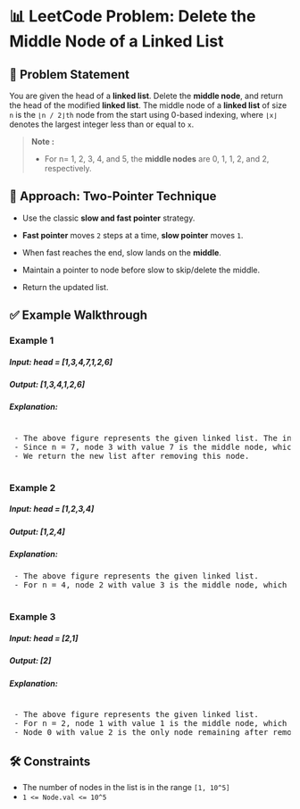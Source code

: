 # 📊 LeetCode Problem: Delete the Middle Node of a Linked List

## 🧩 Problem Statement

You are given the head of a **linked list**. Delete the **middle node**, and return the head of the modified **linked list**.
The middle node of a **linked list** of size `n` is the `⌊n / 2⌋th` node from the start using 0-based indexing, where `⌊x⌋` denotes the largest integer less than or equal to `x`.

> **Note :**
> - For n= 1, 2, 3, 4, and 5, the **middle nodes** are 0, 1, 1, 2, and 2, respectively.


## 🧠 Approach: Two-Pointer Technique

 - Use the classic **slow and fast pointer** strategy.

 - **Fast pointer** moves `2` steps at a time, **slow pointer** moves `1`.

 - When fast reaches the end, slow lands on the **middle**.

 - Maintain a pointer to node before slow to skip/delete the middle.

 - Return the updated list.



## ✅ Example Walkthrough

### Example 1

##### Input: head = [1,3,4,7,1,2,6]
##### Output: [1,3,4,1,2,6]

##### Explanation: 
<pre> 
 - The above figure represents the given linked list. The indices of the nodes are written below.
 - Since n = 7, node 3 with value 7 is the middle node, which is marked in red.
 - We return the new list after removing this node.
  
</pre>

### Example 2

##### Input: head = [1,2,3,4]
##### Output: [1,2,4]

##### Explanation: 
<pre>
 - The above figure represents the given linked list.
 - For n = 4, node 2 with value 3 is the middle node, which is marked in red.
  
</pre>

### Example 3

##### Input: head = [2,1]
##### Output: [2]

##### Explanation: 
<pre> 
 - The above figure represents the given linked list.
 - For n = 2, node 1 with value 1 is the middle node, which is marked in red.
 - Node 0 with value 2 is the only node remaining after removing node 1.
</pre>

## 🛠️ Constraints

- The number of nodes in the list is in the range `[1, 10^5]`
- `1 <= Node.val <= 10^5`
